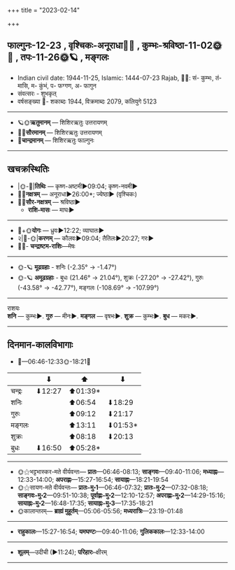 +++
title = "2023-02-14"

+++
## फाल्गुनः-12-23  ,  वृश्चिकः-अनूराधा🌛🌌  ,  कुम्भः-श्रविष्ठा-11-02🌞🌌  ,  तपः-11-26🌞🪐  ,  मङ्गलः
- Indian civil date: 1944-11-25, Islamic: 1444-07-23 Rajab, 🌌🌞: सं- कुम्भः, तं- मासि, म- कुंभं, प- फग्गण, अ- फागुन
- संवत्सरः - शुभकृत्
- वर्षसङ्ख्या 🌛- शकाब्दः 1944, विक्रमाब्दः 2079, कलियुगे 5123
___________________
- 🪐🌞**ऋतुमानम्** — शिशिरऋतुः उत्तरायणम्
- 🌌🌞**सौरमानम्** — शिशिरऋतुः उत्तरायणम्
- 🌛**चान्द्रमानम्** — शिशिरऋतुः फाल्गुनः
___________________


## खचक्रस्थितिः
- |🌞-🌛|**तिथिः** — कृष्ण-अष्टमी►09:04; कृष्ण-नवमी►  
- 🌌🌛**नक्षत्रम्** — अनूराधा►26:00*; ज्येष्ठा► (वृश्चिकः)  
- 🌌🌞**सौर-नक्षत्रम्** — श्रविष्ठा►  
  - **राशि-मासः** — माघः► 
___________________
- 🌛+🌞**योगः** — ध्रुवः►12:22; व्याघातः►  
- २|🌛-🌞|**करणम्** — कौलवः►09:04; तैतिलः►20:27; गरः►  
- 🌌🌛- **चन्द्राष्टम-राशिः**—मेषः  
___________________
- 🌞-🪐 **मूढग्रहाः** - शनिः (-2.35° → -1.47°)
- 🌞-🪐 **अमूढग्रहाः** - बुधः (21.46° → 21.04°), शुक्रः (-27.20° → -27.42°), गुरुः (-43.58° → -42.77°), मङ्गलः (-108.69° → -107.99°)
___________________
राशयः  
**शनि** — कुम्भः►. **गुरु** — मीनः►. **मङ्गल** — वृषभः►. **शुक्र** — कुम्भः►. **बुध** — मकरः►. 
___________________


## दिनमान-कालविभागाः
- 🌅—06:46-12:33🌞-18:21🌇  

|      |⬇     |⬆     |⬇     |
|------|-----|-----|------|
|चन्द्रः|⬇12:27 |⬆01:39*|     |
|शनिः   |     |⬆06:54 |⬇18:29 |
|गुरुः  |     |⬆09:12 |⬇21:17 |
|मङ्गलः |     |⬆13:11 |⬇01:53*|
|शुक्रः |     |⬆08:18 |⬇20:13 |
|बुधः   |⬇16:50 |⬆05:28*|     |
___________________
- 🌞⚝भट्टभास्कर-मते वीर्यवन्तः— **प्रातः**—06:46-08:13; **साङ्गवः**—09:40-11:06; **मध्याह्नः**—12:33-14:00; **अपराह्णः**—15:27-16:54; **सायाह्नः**—18:21-19:54  
- 🌞⚝सायण-मते वीर्यवन्तः— **प्रातः-मु॰1**—06:46-07:32; **प्रातः-मु॰2**—07:32-08:18; **साङ्गवः-मु॰2**—09:51-10:38; **पूर्वाह्णः-मु॰2**—12:10-12:57; **अपराह्णः-मु॰2**—14:29-15:16; **सायाह्नः-मु॰2**—16:48-17:35; **सायाह्नः-मु॰3**—17:35-18:21  
- 🌞कालान्तरम्— **ब्राह्मं मुहूर्तम्**—05:06-05:56; **मध्यरात्रिः**—23:19-01:48  
___________________
- **राहुकालः**—15:27-16:54; **यमघण्टः**—09:40-11:06; **गुलिककालः**—12:33-14:00  
___________________
- **शूलम्**—उदीची (►11:24); **परिहारः**–क्षीरम्  
___________________
